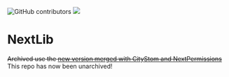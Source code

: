 <img alt="GitHub contributors" src="https://img.shields.io/github/contributors/MinestomPlugins/NextLib?style=flat"> [![](https://jitpack.io/v/MinestomPlugins/NextLib.svg)](https://jitpack.io/#MinestomPlugins/NextLib)



# NextLib

~~Archived use the [new version merged with CityStom and NextPermissions](https://github.com/LabMCGames/NextLib)~~
This repo has now been unarchived!
